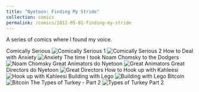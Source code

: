 ```yaml
---
title: "Nyetoon: Finding My Stride"
collection: comics
permalink: /comics/2012-05-01-finding-my-stride
---
```

A series of comics where I found my voice.

Comically Serious
![Comically Serious 1](../images/comics/nyetoon/Nyetoon_ComicallySerious_part1.png)
![Comically Serious 2](../images/comics/nyetoon/Nyetoon_ComicallySerious_part2.png)
How to Deal with Anxiety
![Anxiety](../images/comics/nyetoon/Nyetoon_Anxiety_02.jpg)
The time I took Noam Chomsky to the Dodgers
![Noam Chomsky](../images/comics/nyetoon/Nyetoon_Chomsky_01.jpg)
Great Animators do Nyetoon
![Great Animators](../images/comics/nyetoon/NYETOON_GreatAnimators_02-scaled.jpg)
Great Directors do Nyetoon
![Great Directors](../images/comics/nyetoon/Nyetoon_GreatDirectors_02-scaled.jpg)
How to Hook up with Kahleesi
![Hook up with Kahleesi](../images/comics/nyetoon/Nyetoon_HowtohookupwithKahleesi_02.jpg)
Building with Lego
![Building with Lego](../images/comics/nyetoon/Nyetoon_Lego_01.jpg)
Bitcoin
![Bitcoin](../images/comics/nyetoon/Nyetoon_TheMagicofBitcoin_v01-scaled.jpg)
The Types of Turkey - Part 2
![Types of Turkey Part 2](../images/comics/nyetoon/Nyetoon_TypesofTurkey_Part2_01-scaled.jpg)
